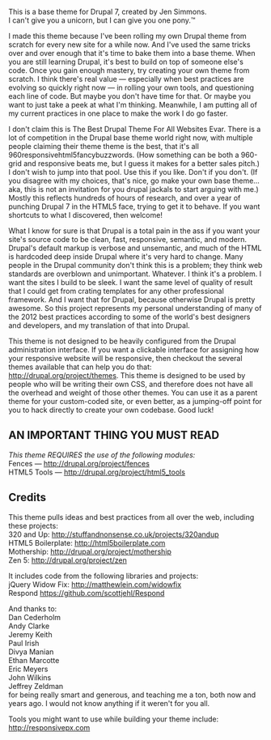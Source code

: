 This is a base theme for Drupal 7, created by Jen Simmons.  
I can't give you a unicorn, but I can give you one pony.™


I made this theme because I've been rolling my own Drupal theme from scratch for every new site for a while now. And I've used the same tricks over and over enough that it's time to bake them into a base theme. When you are still learning Drupal, it's best to build on top of someone else's code. Once you gain enough mastery, try creating your own theme  from scratch. I think there's real value — especially when best practices are evolving so quickly right now — in rolling your own tools, and questioning each line of code. But maybe you don't have time for that. Or maybe you want to just take a peek at what I'm thinking. Meanwhile, I am putting all of my current practices in one place to make the work I do go faster.

I don't claim this is The Best Drupal Theme For All Websites Evar. There is a lot of competition in the Drupal base theme world right now, with multiple people claiming their theme theme is the best, that it's all 960responsivehtml5fancybuzzwords. (How something can be both a 960-grid and responsive beats me, but I guess it makes for a better sales pitch.) I don't wish to jump into that pool. Use this if you like. Don't if you don't. (If you disagree with my choices, that's nice, go make your own base theme… aka, this is not an invitation for you drupal jackals to start arguing with me.) Mostly this reflects hundreds of hours of research, and over a year of punching Drupal 7 in the HTML5 face, trying to get it to behave. If you want shortcuts to what I discovered, then welcome! 

What I know for sure is that Drupal is a total pain in the ass if you want your site's source code to be clean, fast, responsive, semantic, and modern. Drupal's default markup is verbose and unsemantic, and much of the HTML is hardcoded deep inside Drupal where it's very hard to change. Many people in the Drupal community don't think this is a problem; they think web standards are overblown and unimportant. Whatever. I think it's a problem. I want the sites I build to be sleek. I want the same level of quality of result that I could get from crating templates for any other professional framework. And I want that for Drupal, because otherwise Drupal is pretty awesome. So this project represents my personal understanding of many of the 2012 best practices according to some of the world's best designers and developers, and my translation of that into Drupal. 

This theme is not designed to be heavily configured from the Drupal administration interface. If you want a clickable interface for assigning how your responsive website will be responsive, then checkout the several themes available that can help you do that: http://drupal.org/project/themes. This theme is designed to be used by people who will be writing their own CSS, and therefore does not have all the overhead and weight of those other themes. You can use it as a parent theme for your custom-coded site, or even better, as a jumping-off point for you to hack directly to create your own codebase. Good luck! 


## AN IMPORTANT THING YOU MUST READ ##
_This theme REQUIRES the use of the following modules:_  
Fences — http://drupal.org/project/fences  
HTML5 Tools — http://drupal.org/project/html5_tools  
 

## Credits ##

This theme pulls ideas and best practices from all over the web, including these projects:  
320 and Up: http://stuffandnonsense.co.uk/projects/320andup  
HTML5 Boilerplate: http://html5boilerplate.com  
Mothership: http://drupal.org/project/mothership  
Zen 5: http://drupal.org/project/zen  
  
It includes code from the following libraries and projects:  
jQuery Widow Fix: http://matthewlein.com/widowfix  
Respond https://github.com/scottjehl/Respond  
  
  
And thanks to:  
Dan Cederholm  
Andy Clarke  
Jeremy Keith  
Paul Irish  
Divya Manian  
Ethan Marcotte  
Eric Meyers  
John Wilkins  
Jeffrey Zeldman  
for being really smart and generous, and teaching me a ton, both now and years ago. I would not know anything if it weren't for you all. 
 
Tools you might want to use while building your theme include:  
http://responsivepx.com  